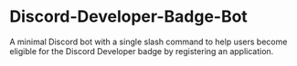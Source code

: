 # Discord-Developer-Badge-Bot
A minimal Discord bot with a single slash command to help users become eligible for the Discord Developer badge by registering an application.
